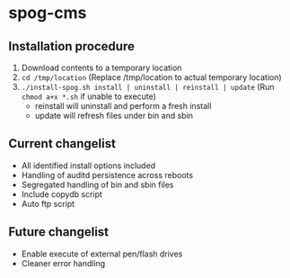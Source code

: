 # spog-cms
## Installation procedure
1. Download contents to a temporary location
2. `cd /tmp/location`   (Replace /tmp/location to actual temporary location)
3. `./install-spog.sh install | uninstall | reinstall | update`  (Run `chmod a+x *.sh` if unable to execute)
	- reinstall will uninstall and perform a fresh install
	- update will refresh files under bin and sbin

## Current changelist
* All identified install options included
* Handling of auditd persistence across reboots
* Segregated handling of bin and sbin files
* Include copydb script
* Auto ftp script


## Future changelist
* Enable execute of external pen/flash drives
* Cleaner error handling
